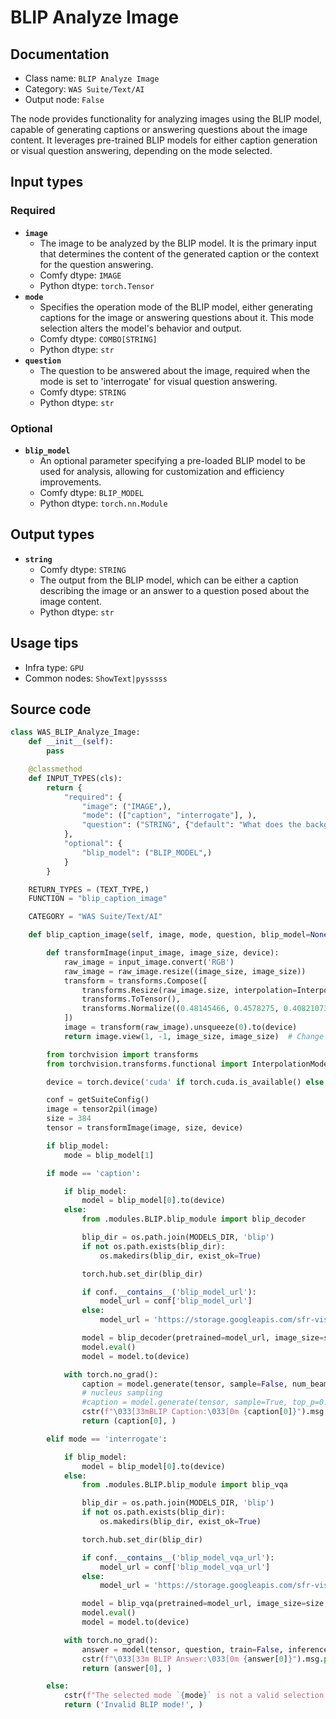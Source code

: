 # BLIP Analyze Image
## Documentation
- Class name: `BLIP Analyze Image`
- Category: `WAS Suite/Text/AI`
- Output node: `False`

The node provides functionality for analyzing images using the BLIP model, capable of generating captions or answering questions about the image content. It leverages pre-trained BLIP models for either caption generation or visual question answering, depending on the mode selected.
## Input types
### Required
- **`image`**
    - The image to be analyzed by the BLIP model. It is the primary input that determines the content of the generated caption or the context for the question answering.
    - Comfy dtype: `IMAGE`
    - Python dtype: `torch.Tensor`
- **`mode`**
    - Specifies the operation mode of the BLIP model, either generating captions for the image or answering questions about it. This mode selection alters the model's behavior and output.
    - Comfy dtype: `COMBO[STRING]`
    - Python dtype: `str`
- **`question`**
    - The question to be answered about the image, required when the mode is set to 'interrogate' for visual question answering.
    - Comfy dtype: `STRING`
    - Python dtype: `str`
### Optional
- **`blip_model`**
    - An optional parameter specifying a pre-loaded BLIP model to be used for analysis, allowing for customization and efficiency improvements.
    - Comfy dtype: `BLIP_MODEL`
    - Python dtype: `torch.nn.Module`
## Output types
- **`string`**
    - Comfy dtype: `STRING`
    - The output from the BLIP model, which can be either a caption describing the image or an answer to a question posed about the image content.
    - Python dtype: `str`
## Usage tips
- Infra type: `GPU`
- Common nodes: `ShowText|pysssss`


## Source code
```python
class WAS_BLIP_Analyze_Image:
    def __init__(self):
        pass

    @classmethod
    def INPUT_TYPES(cls):
        return {
            "required": {
                "image": ("IMAGE",),
                "mode": (["caption", "interrogate"], ),
                "question": ("STRING", {"default": "What does the background consist of?", "multiline": True}),
            },
            "optional": {
                "blip_model": ("BLIP_MODEL",)
            }
        }

    RETURN_TYPES = (TEXT_TYPE,)
    FUNCTION = "blip_caption_image"

    CATEGORY = "WAS Suite/Text/AI"

    def blip_caption_image(self, image, mode, question, blip_model=None):

        def transformImage(input_image, image_size, device):
            raw_image = input_image.convert('RGB')
            raw_image = raw_image.resize((image_size, image_size))
            transform = transforms.Compose([
                transforms.Resize(raw_image.size, interpolation=InterpolationMode.BICUBIC),
                transforms.ToTensor(),
                transforms.Normalize((0.48145466, 0.4578275, 0.40821073), (0.26862954, 0.26130258, 0.27577711))
            ])
            image = transform(raw_image).unsqueeze(0).to(device)
            return image.view(1, -1, image_size, image_size)  # Change the shape of the output tensor

        from torchvision import transforms
        from torchvision.transforms.functional import InterpolationMode

        device = torch.device('cuda' if torch.cuda.is_available() else 'cpu')

        conf = getSuiteConfig()
        image = tensor2pil(image)
        size = 384
        tensor = transformImage(image, size, device)

        if blip_model:
            mode = blip_model[1]

        if mode == 'caption':

            if blip_model:
                model = blip_model[0].to(device)
            else:
                from .modules.BLIP.blip_module import blip_decoder

                blip_dir = os.path.join(MODELS_DIR, 'blip')
                if not os.path.exists(blip_dir):
                    os.makedirs(blip_dir, exist_ok=True)

                torch.hub.set_dir(blip_dir)

                if conf.__contains__('blip_model_url'):
                    model_url = conf['blip_model_url']
                else:
                    model_url = 'https://storage.googleapis.com/sfr-vision-language-research/BLIP/models/model_base_capfilt_large.pth'

                model = blip_decoder(pretrained=model_url, image_size=size, vit='base')
                model.eval()
                model = model.to(device)

            with torch.no_grad():
                caption = model.generate(tensor, sample=False, num_beams=6, max_length=74, min_length=20)
                # nucleus sampling
                #caption = model.generate(tensor, sample=True, top_p=0.9, max_length=75, min_length=10)
                cstr(f"\033[33mBLIP Caption:\033[0m {caption[0]}").msg.print()
                return (caption[0], )

        elif mode == 'interrogate':

            if blip_model:
                model = blip_model[0].to(device)
            else:
                from .modules.BLIP.blip_module import blip_vqa

                blip_dir = os.path.join(MODELS_DIR, 'blip')
                if not os.path.exists(blip_dir):
                    os.makedirs(blip_dir, exist_ok=True)

                torch.hub.set_dir(blip_dir)

                if conf.__contains__('blip_model_vqa_url'):
                    model_url = conf['blip_model_vqa_url']
                else:
                    model_url = 'https://storage.googleapis.com/sfr-vision-language-research/BLIP/models/model_base_vqa_capfilt_large.pth'

                model = blip_vqa(pretrained=model_url, image_size=size, vit='base')
                model.eval()
                model = model.to(device)

            with torch.no_grad():
                answer = model(tensor, question, train=False, inference='generate')
                cstr(f"\033[33m BLIP Answer:\033[0m {answer[0]}").msg.print()
                return (answer[0], )

        else:
            cstr(f"The selected mode `{mode}` is not a valid selection!").error.print()
            return ('Invalid BLIP mode!', )

```
